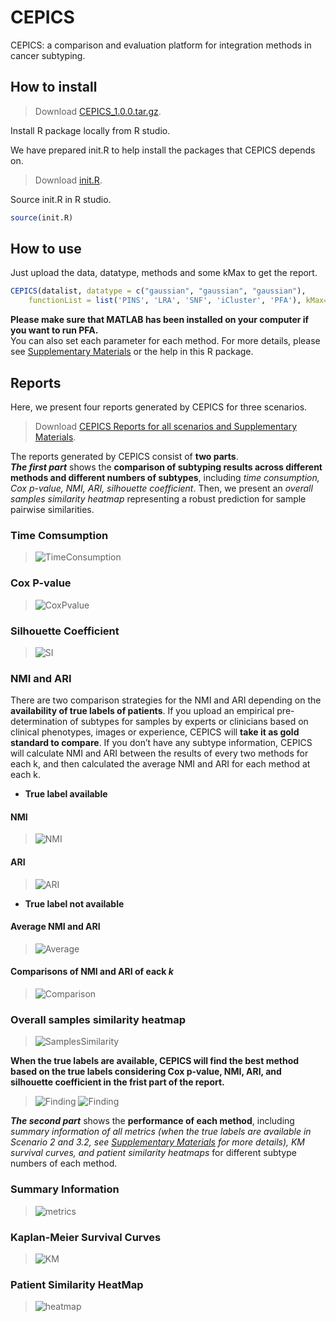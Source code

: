 # CEPICS

CEPICS: a comparison and evaluation platform for integration methods in cancer subtyping.

## How to install

>Download [CEPICS_1.0.0.tar.gz](https://github.com/GaoLabXDU/CEPICS/releases/download/v1.0.0/CEPICS_1.0.0.tar.gz). 

Install R package locally from R studio.

We have prepared init.R to help install the packages that CEPICS depends on.

>Download [init.R](https://github.com/GaoLabXDU/CEPICS/raw/master/documents/init.R).

Source init.R in R studio.
```R
source(init.R)
```

## How to use

Just upload the data, datatype, methods and some kMax to get the report.
```R
CEPICS(datalist, datatype = c("gaussian", "gaussian", "gaussian"),
    functionList = list('PINS', 'LRA', 'SNF', 'iCluster', 'PFA'), kMax=5)
```
**Please make sure that MATLAB has been installed on your computer if you want to run PFA.**   
You can also set each parameter for each method. For more details, please see [Supplementary Materials](https://github.com/GaoLabXDU/CEPICS/raw/master/documents/CEPICS_Supplementary_materials.zip) or the help in this R package.

## Reports
Here, we present four reports generated by CEPICS for three scenarios. 

>Download [CEPICS Reports for all scenarios and Supplementary Materials](https://github.com/GaoLabXDU/CEPICS/raw/master/documents/CEPICS_Supplementary_materials.zip).

The reports generated by CEPICS consist of **two parts**.   
***The first part*** shows the **comparison of subtyping results across different methods and different numbers of subtypes**, including *time consumption, Cox p-value, NMI, ARI, silhouette coefficient*. Then, we present an *overall samples similarity heatmap* representing a robust prediction for sample pairwise similarities. 

### Time Comsumption
>![TimeConsumption](https://github.com/GaoLabXDU/CEPICS/raw/master/documents/pic/TimeConsumption.png)

### Cox P-value
>![CoxPvalue](https://github.com/GaoLabXDU/CEPICS/raw/master/documents/pic/CoxPvalue.png)

### Silhouette Coefficient
>![SI](https://github.com/GaoLabXDU/CEPICS/raw/master/documents/pic/SI.png)

### NMI and ARI
There are two comparison strategies for the NMI and ARI depending on the **availability of true labels of patients**. If you upload an empirical pre-determination of subtypes for samples by experts or clinicians based on clinical phenotypes, images or experience, CEPICS will **take it as gold standard to compare**. If you don’t have any subtype information, CEPICS will calculate NMI and ARI between the results of every two methods for each k, and then calculated the average NMI and ARI for each method at each k.

- **True label available**

#### NMI
>![NMI](https://github.com/GaoLabXDU/CEPICS/raw/master/documents/pic/NMI.png)

#### ARI
>![ARI](https://github.com/GaoLabXDU/CEPICS/raw/master/documents/pic/ARI.png)

- **True label not available**
#### Average NMI and ARI
>![Average](https://github.com/GaoLabXDU/CEPICS/raw/master/documents/pic/avg.png)

#### Comparisons of NMI and ARI of eack *k*
>![Comparison](https://github.com/GaoLabXDU/CEPICS/raw/master/documents/pic/Comparison.png)

### Overall samples similarity heatmap 
>![SamplesSimilarity](https://github.com/GaoLabXDU/CEPICS/raw/master/documents/pic/SamplesSimilarity.png)

**When the true labels are available, CEPICS will find the best method based on the true labels considering Cox p-value, NMI, ARI, and silhouette coefficient in the frist part of the report.**
>![Finding](https://github.com/GaoLabXDU/CEPICS/raw/master/documents/pic/4me.png)
>![Finding](https://github.com/GaoLabXDU/CEPICS/raw/master/documents/pic/cmp.png)

***The second part*** shows the **performance of each method**, including *summary information of all metrics (when the true labels are available in Scenario 2 and 3.2, see [Supplementary Materials](https://github.com/GaoLabXDU/CEPICS/raw/master/documents/CEPICS_Supplementary_materials.zip) for more details), KM survival curves, and patient similarity heatmaps* for different subtype numbers of each method.

### Summary Information
>![metrics](https://github.com/GaoLabXDU/CEPICS/raw/master/documents/pic/metrics.png)

### Kaplan-Meier Survival Curves
>![KM](https://github.com/GaoLabXDU/CEPICS/raw/master/documents/pic/KM.png)

### Patient Similarity HeatMap
>![heatmap](https://github.com/GaoLabXDU/CEPICS/raw/master/documents/pic/heatmap.png)

